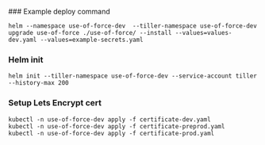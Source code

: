 
### Example deploy command
```
helm --namespace use-of-force-dev  --tiller-namespace use-of-force-dev upgrade use-of-force ./use-of-force/ --install --values=values-dev.yaml --values=example-secrets.yaml
```

### Helm init

```
helm init --tiller-namespace use-of-force-dev --service-account tiller --history-max 200
```

### Setup Lets Encrypt cert

```
kubectl -n use-of-force-dev apply -f certificate-dev.yaml
kubectl -n use-of-force-dev apply -f certificate-preprod.yaml
kubectl -n use-of-force-dev apply -f certificate-prod.yaml
```
